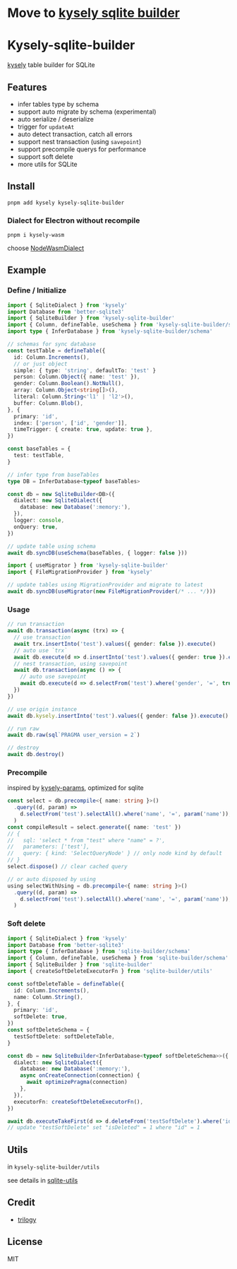 # Move to [kysely sqlite builder](https://github.com/subframe7536/kysely-sqlite-builder)

# Kysely-sqlite-builder

[kysely](https://github.com/kysely-org/kysely) table builder for SQLite

## Features

- infer tables type by schema
- support auto migrate by schema (experimental)
- auto serialize / deserialize
- trigger for `updateAt`
- auto detect transaction, catch all errors
- support nest transaction (using `savepoint`)
- support precompile querys for performance
- support soft delete
- more utils for SQLite

## Install

```shell
pnpm add kysely kysely-sqlite-builder
```

### Dialect for Electron without recompile

```shell
pnpm i kysely-wasm
```

choose [NodeWasmDialect](../dialect-wasm/README.md#nodewasmdialect)

## Example

### Define / Initialize

```ts
import { SqliteDialect } from 'kysely'
import Database from 'better-sqlite3'
import { SqliteBuilder } from 'kysely-sqlite-builder'
import { Column, defineTable, useSchema } from 'kysely-sqlite-builder/schema'
import type { InferDatabase } from 'kysely-sqlite-builder/schema'

// schemas for sync database
const testTable = defineTable({
  id: Column.Increments(),
  // or just object
  simple: { type: 'string', defaultTo: 'test' }
  person: Column.Object({ name: 'test' }),
  gender: Column.Boolean().NotNull(),
  array: Column.Object<string[]>(),
  literal: Column.String<'l1' | 'l2'>(),
  buffer: Column.Blob(),
}, {
  primary: 'id',
  index: ['person', ['id', 'gender']],
  timeTrigger: { create: true, update: true },
})

const baseTables = {
  test: testTable,
}

// infer type from baseTables
type DB = InferDatabase<typeof baseTables>

const db = new SqliteBuilder<DB>({
  dialect: new SqliteDialect({
    database: new Database(':memory:'),
  }),
  logger: console,
  onQuery: true,
})

// update table using schema
await db.syncDB(useSchema(baseTables, { logger: false }))

import { useMigrator } from 'kysely-sqlite-builder'
import { FileMigrationProvider } from 'kysely'

// update tables using MigrationProvider and migrate to latest
await db.syncDB(useMigrator(new FileMigrationProvider(/* ... */)))
```

### Usage

```ts
// run transaction
await db.transaction(async (trx) => {
  // use transaction
  await trx.insertInto('test').values({ gender: false }).execute()
  // auto use `trx`
  await db.execute(d => d.insertInto('test').values({ gender: true }).execute())
  // nest transaction, using savepoint
  await db.transaction(async () => {
    // auto use savepoint
    await db.execute(d => d.selectFrom('test').where('gender', '=', true))
  })
})

// use origin instance
await db.kysely.insertInto('test').values({ gender: false }).execute()

// run raw
await db.raw(sql`PRAGMA user_version = 2`)

// destroy
await db.destroy()
```

### Precompile

inspired by [kysely-params](https://github.com/jtlapp/kysely-params), optimized for sqlite

```ts
const select = db.precompile<{ name: string }>()
  .query((d, param) =>
    d.selectFrom('test').selectAll().where('name', '=', param('name')),
  )
const compileResult = select.generate({ name: 'test' })
// {
//   sql: 'select * from "test" where "name" = ?',
//   parameters: ['test'],
//   query: { kind: 'SelectQueryNode' } // only node kind by default
// }
select.dispose() // clear cached query

// or auto disposed by using
using selectWithUsing = db.precompile<{ name: string }>()
  .query((d, param) =>
    d.selectFrom('test').selectAll().where('name', '=', param('name')),
  )
```

### Soft delete

```ts
import { SqliteDialect } from 'kysely'
import Database from 'better-sqlite3'
import type { InferDatabase } from 'sqlite-builder/schema'
import { Column, defineTable, useSchema } from 'sqlite-builder/schema'
import { SqliteBuilder } from 'sqlite-builder'
import { createSoftDeleteExecutorFn } from 'sqlite-builder/utils'

const softDeleteTable = defineTable({
  id: Column.Increments(),
  name: Column.String(),
}, {
  primary: 'id',
  softDelete: true,
})
const softDeleteSchema = {
  testSoftDelete: softDeleteTable,
}

const db = new SqliteBuilder<InferDatabase<typeof softDeleteSchema>>({
  dialect: new SqliteDialect({
    database: new Database(':memory:'),
    async onCreateConnection(connection) {
      await optimizePragma(connection)
    },
  }),
  executorFn: createSoftDeleteExecutorFn(),
})

await db.executeTakeFirst(d => d.deleteFrom('testSoftDelete').where('id', '=', 1))
// update "testSoftDelete" set "isDeleted" = 1 where "id" = 1
```

## Utils

in `kysely-sqlite-builder/utils`

see details in [sqlite-utils](../sqlite-utils/)

## Credit

- [trilogy](https://github.com/haltcase/trilogy)

## License

MIT
